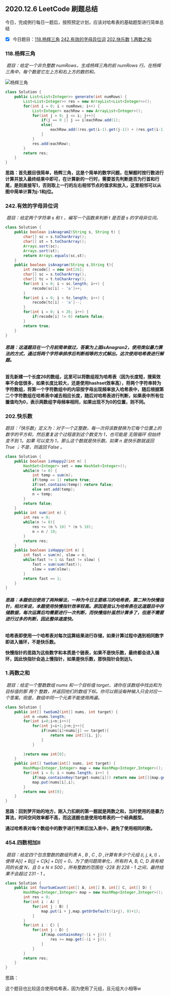 ## 2020.12.6 LeetCode 刷题总结

今日，完成例行每日一题后，按照预定计划，应该对哈希表的基础题型进行简单总结

- [x] 今日题目：[118.杨辉三角](https://leetcode-cn.com/problems/pascals-triangle/)	[242.有效的字母异位词](https://leetcode-cn.com/problems/valid-anagram/)	[202.快乐数](https://leetcode-cn.com/problems/happy-number/)	[1.两数之和](https://leetcode-cn.com/problems/two-sum/submissions/)

### 118.杨辉三角

​    *题目：给定一个非负整数 numRows，生成杨辉三角的前 numRows 行。在杨辉三角中，每个数是它左上方和右上方的数的和。*

![杨辉三角](https://upload.wikimedia.org/wikipedia/commons/0/0d/PascalTriangleAnimated2.gif)

```java
class Solution {
    public List<List<Integer>> generate(int numRows) {
        List<List<Integer>> res = new ArrayList<List<Integer>>();
        for(int i = 0; i < numRows; i++) {
            List<Integer> eachRow = new ArrayList<Integer>();
            for(int j = 0; j <= i; j++){
                if(j == 0 || j == i)eachRow.add(1);
                else{
                    eachRow.add((res.get(i-1).get(j-1)) + (res.get(i-1).get(j)));
                }
            }
            res.add(eachRow);
        }
        return res;
    }
}
```

**思路：首先题目很简单，杨辉三角，这是个简单的数学问题，在解题时按行数进行计算并放入最终结果中即可，在计算新的一行时，需要首先判断是否为行首和行尾，是则直接写1，否则取上一行的左右相邻节点的值求和放入，这里相邻可以从图中简单计算为j-1和j位。**

### 242.有效的字母异位词

​    *题目：给定两个字符串 s 和 t ，编写一个函数来判断 t 是否是 s 的字母异位词。*

```java
class Solution {
    public boolean isAnagram2(String s, String t) {
        char[] sc = s.toCharArray();
        char[] st = t.toCharArray();
        Arrays.sort(sc);
        Arrays.sort(st);
        return Arrays.equals(sc,st);
    }
    public boolean isAnagram(String s,String t){
        int recode[] = new int[26];
        char[] sc = s.toCharArray();
        char[] tc = t.toCharArray();
        for(int i = 0; i < sc.length; i++) {
            recode[sc[i] - 'a']++;
        }
        for(int i = 0; i < tc.length; i++) {
            recode[tc[i] - 'a']--;
        }
        for(int i = 0; i < 26; i++) {
            if(recode[i] != 0) return false;
        }
        return true;
    }
}
```

###### **思路：这道题目在一个月前简单做过，答案为上面isAnagran2，使用类似暴力算法的方式，通过将两个字符串排序后判断相等的方式解出。这次使用哈希表进行解题。**

**首先新建一个长度26的数组，这里可以将数组视为哈希表（因为长度短，搜索效率不会低很多，如果长度比较大，还是使用hashset效率高），将两个字符串转为字符数组，将第一个字符数组中的内容按字母出现频率放入哈希表中，随后根据第二个字符数组在哈希表中减去相应长度，随后对哈希表进行判断，如果表中所有位置值均为0，表示两数组字母频率相同，如果出现不为0的位置，则不同。**

### 202.快乐数

​    *题目：「快乐数」定义为：对于一个正整数，每一次将该数替换为它每个位置上的数字的平方和，然后重复这个过程直到这个数变为 1，也可能是 无限循环 但始终变不到 1。如果 可以变为  1，那么这个数就是快乐数。如果 n 是快乐数就返回 True ；不是，则返回 False 。*

```java
class Solution {
    public boolean isHappy2(int n) {
        HashSet<Integer> set = new HashSet<Integer>();
        while(n != 0) {
            int temp = sum(n);
            if(temp == 1) return true;
            if(set.contains(temp)) return false;
            else set.add(temp);
            n = temp;
        }
        return false;
    }
    public int sum(int n) {
        int res = 0;
        while(n != 0){
            res += (n % 10) * (n % 10);
            n = n / 10;
        }
        return res;
    } 
    public boolean isHappy(int n) {
        int fast = sum(n), slow = n;
        while(fast != 1 && fast != slow) {
            fast = sum(sum(fast));
            slow = sum(slow);
        }
        return fast == 1;
    }
}
```

###### **思路：本题依旧使用了两种解法，一种为今日主要练习的哈希表，第二种为快慢指针，相对来说，本题使用快慢指针效率较高。原因是我认为哈希表在这道题目中存储数据，每次运算后均需要进行一次判断，而快慢指针虽然计算多了，但是不需要进行过多的判断，因此整体速度快。**

**哈希表即使用一个哈希表对每次运算结果进行存储，如果计算过程中遇到相同数字即进入循环，不是快乐数。**

**快慢指针的思路为这些数字和本质是个链表，如果不是快乐数，最终都会进入循环，因此快指针会追上慢指针，如果是快乐数，那快指针会到达1。**

### 1.两数之和

​    *题目：给定一个整数数组 nums 和一个目标值 target，请你在该数组中找出和为目标值的那 两个 整数，并返回他们的数组下标。你可以假设每种输入只会对应一个答案。但是，数组中同一个元素不能使用两遍。*

```java
class Solution {
    public int[] twoSum2(int[] nums, int target) {
        int n =nums.length;
        for(int i=0;i<n;i++){
            for(int j=i+1;j<n;j++){
                if(nums[i]+nums[j] == target){
                    return new int[]{i, j};
                }
            }
        
        }return new int[0];
    }
    public int[] twoSum(int[] nums, int target) {
        HashMap<Integer,Integer> map = new HashMap<Integer,Integer>();
        for(int i = 0; i < nums.length; i++) {
            if(map.containsKey(target-nums[i])) return new int[]{map.get(target-nums[i]),i};
            map.put(nums[i],i);
        }
        return new int[0];
    }
}

```

**思路：回到梦开始的地方，刚入力扣刷的第一题就是两数之和，当时使用的是暴力算法，时间空间效率都不高，而这道题也是使用哈希表的一个经典题型。**

**通过哈希表对每个数组中的数字进行判断后加入表中，避免了使用相同的数。**

### 454.四数相加Ⅱ

​    *题目：给定四个包含整数的数组列表 A , B , C , D ,计算有多少个元组 (i, j, k, l) ，使得 A[i] + B[j] + C[k] + D[l] = 0。为了使问题简单化，所有的 A, B, C, D 具有相同的长度 N，且 0 ≤ N ≤ 500 。所有整数的范围在 -228 到 228 - 1 之间，最终结果不会超过 231 - 1 。*

```java
class Solution {
    public int fourSumCount(int[] A, int[] B, int[] C, int[] D) {
        HashMap<Integer,Integer> map = new HashMap<Integer,Integer>();
        int res = 0;
        for(int i : A) {
            for(int j : B) {
                map.put(i + j,map.getOrDefault((i+j), 0)+1);
            }
        }
        for(int i : C) {
            for(int j : D) {
                if(map.containsKey(-(i + j))) {
                    res += map.get(-(i + j));
                }
            }
        }
        return res;
    }
}
```

思路：

这个题目也比较适合使用哈希表，因为使用了元组，且元组大小相等w